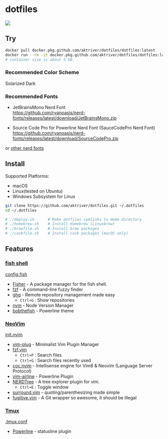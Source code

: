 # dotfiles

![](https://github.com/aktriver/dotfiles/workflows/Publish%20to%20docker.pkg.github.com/badge.svg)

## Try

```sh
docker pull docker.pkg.github.com/aktriver/dotfiles/dotfiles:latest
docker run --rm -it docker.pkg.github.com/aktriver/dotfiles/dotfiles:latest
# container size is about 5 GB.
```

### Recommended Color Scheme

Solarized Dark

### Recommended Fonts

- JetBrainsMono Nerd Font<br>
https://github.com/ryanoasis/nerd-fonts/releases/latest/download/JetBrainsMono.zip

- Source Code Pro for Powerline Nerd Font (SauceCodePro Nerd Font)<br>
https://github.com/ryanoasis/nerd-fonts/releases/latest/download/SourceCodePro.zip

or [other nerd fonts](https://www.nerdfonts.com/font-downloads)

## Install

Supported Platforms:
- macOS
- Linux(tested on Ubuntu)
- Windows Subsystem for Linux

```sh
git clone https://github.com/aktriver/dotfiles.git ~/.dotfiles
cd ~/.dotfiles

# ./deploy.sh      # Make dotfiles symlinks to Home directory
# ./homebrew.sh    # Install Homebrew (Linuxbrew)
# ./brewfile.sh    # Install brew packages
# ./caskfile.sh    # Install cask packages (macOS only)
```

## Features

### [fish shell](https://github.com/fish-shell/fish-shell)

[config.fish](./.config/fish/config.fish)

- [Fisher](https://github.com/jorgebucaran/fisher) - A package manager for the fish shell.
- [fzf](https://github.com/junegunn/fzf) - A command-line fuzzy finder
- [ghq](https://github.com/x-motemen/ghq) - Remote repository management made easy
  - `Ctrl+G` : Show repositories
- [nvm](https://github.com/nvm-sh/nvm) - Node Version Manager
- [bobthefish](https://github.com/oh-my-fish/theme-bobthefish) - Powerline theme

### [NeoVim](https://github.com/neovim/neovim)

[init.nvim](./.config/nvim/init.vim)

- [vim-plug](https://github.com/junegunn/vim-plug) - Minimalist Vim Plugin Manager
- [fzf.vim](https://github.com/junegunn/fzf.vim)
  - `Ctrl+P` : Search files
  - `Ctrl+G` : Search files recently used
- [coc.nvim](https://github.com/neoclide/coc.nvim) - Intellisense engine for Vim8 & Neovim (Language Server Protocol)
- [vim-airline](https://github.com/vim-airline/vim-airline) - Powerline Plugin
- [NERDTree](https://github.com/preservim/nerdtree) - A tree explorer plugin for vim.
  - `Ctrl+E` : Toggle window
- [surround.vim](https://github.com/tpope/vim-surround) - quoting/parenthesizing made simple
- [fugitive.vim](https://github.com/tpope/vim-fugitive) - A Git wrapper so awesome, it should be illegal

### [Tmux](https://github.com/tmux/tmux)

[.tmux.conf](./.tmux.conf)

- [Powerline](https://github.com/powerline/powerline) - statusline plugin

